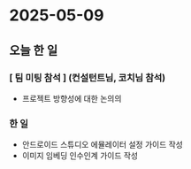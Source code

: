 # 2025-05-09

## 오늘 한 일

### [ 팀 미팅 참석 ] (컨설턴트님, 코치님 참석)

- 프로젝트 방향성에 대한 논의의

### 한 일

- 안드로이드 스튜디오 에뮬레이터 설정 가이드 작성
- 이미지 임베딩 인수인계 가이드 작성
